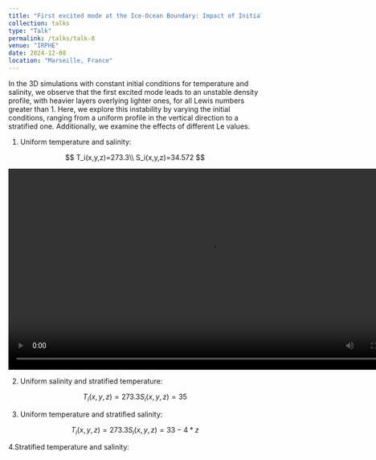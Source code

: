 ```yaml
---
title: "First excited mode at the Ice-Ocean Boundary: Impact of Initial Conditions and Lewis Numbers"
collection: talks
type: "Talk"
permalink: /talks/talk-8
venue: "IRPHE"
date: 2024-12-08
location: "Marseille, France"
---
```


In the 3D simulations with constant initial conditions for temperature and salinity, we observe that the first excited mode leads to an unstable density profile, with heavier layers overlying lighter ones, for all Lewis numbers greater than 1. Here, we explore this instability by varying the initial conditions, ranging from a uniform profile in the vertical direction to a stratified one. Additionally, we examine the effects of different Le values.



1. Uniform temperature and salinity:

$$
T_i(x,y,z)=273.3\\
S_i(x,y,z)=34.572
$$

<video src="/videos/3D/firstmode/ICTSunif_Le10.mp4" width="800" controls></video>


2. Uniform salinity and stratified temperature:

$$
T_i(x,y,z)=273.3
S_i(x,y,z)=35
$$


3. Uniform temperature and stratified salinity:

$$
T_i(x,y,z)=273.3
S_i(x,y,z)=33-4*z
$$


4.Stratified temperature and salinity:




